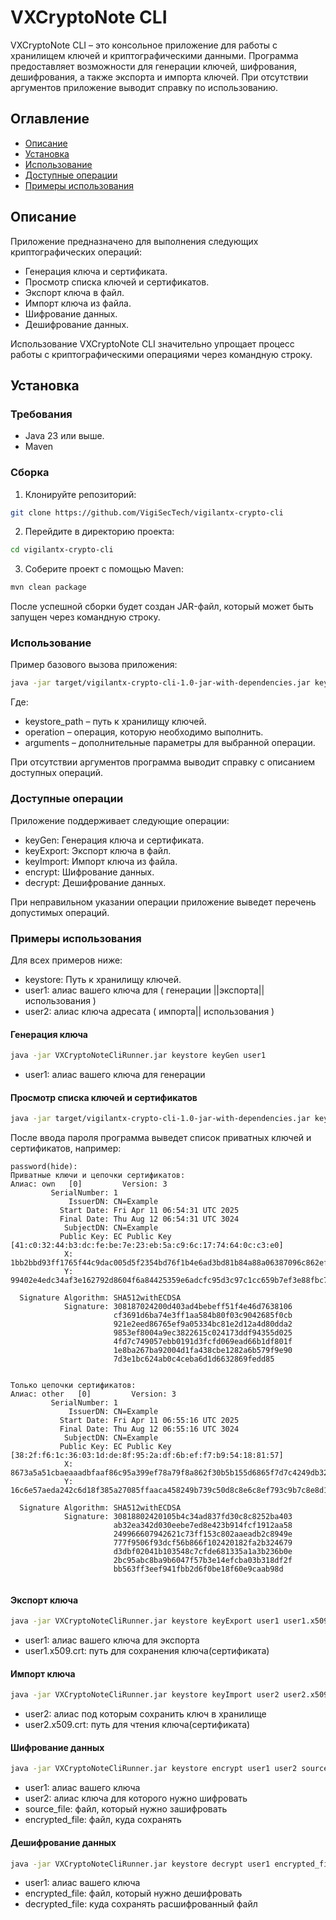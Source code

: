 # VXCryptoNote CLI

VXCryptoNote CLI – это консольное приложение для работы с хранилищем ключей и криптографическими данными. Программа предоставляет возможности для генерации ключей, шифрования, дешифрования, а также экспорта и импорта ключей. При отсутствии аргументов приложение выводит справку по использованию.

## Оглавление

- [Описание](#описание)
- [Установка](#установка)
- [Использование](#использование)
- [Доступные операции](#доступные-операции)
- [Примеры использования](#примеры-использования)

## Описание

Приложение предназначено для выполнения следующих криптографических операций:

- Генерация ключа и сертификата.
- Просмотр списка ключей и сертификатов.
- Экспорт ключа в файл.
- Импорт ключа из файла.
- Шифрование данных.
- Дешифрование данных.

Использование VXCryptoNote CLI значительно упрощает процесс работы с криптографическими операциями через командную строку.

## Установка

### Требования

- Java 23 или выше.
- Maven

### Сборка

1. Клонируйте репозиторий:
```bash
git clone https://github.com/VigiSecTech/vigilantx-crypto-cli
```
2. Перейдите в директорию проекта:
```bash
cd vigilantx-crypto-cli
```
3. Соберите проект с помощью Maven:
```bash
mvn clean package
```
После успешной сборки будет создан JAR-файл, который может быть запущен через командную строку.

### Использование
Пример базового вызова приложения:
```bash
java -jar target/vigilantx-crypto-cli-1.0-jar-with-dependencies.jar keystore_path operation arguments
```
Где:

- keystore_path – путь к хранилищу ключей.
- operation – операция, которую необходимо выполнить.
- arguments – дополнительные параметры для выбранной операции.

При отсутствии аргументов программа выводит справку с описанием доступных операций.


### Доступные операции
Приложение поддерживает следующие операции:

- keyGen: Генерация ключа и сертификата.
- keyExport: Экспорт ключа в файл.
- keyImport: Импорт ключа из файла.
- encrypt: Шифрование данных.
- decrypt: Дешифрование данных.

При неправильном указании операции приложение выведет перечень допустимых операций.


### Примеры использования

Для всех примеров ниже:

- keystore: Путь к хранилищу ключей.
- user1: алиас вашего ключа для ( генерации ||экспорта|| использования )
- user2: алиас ключа адресата ( импорта|| использования )

#### Генерация ключа
```bash
java -jar VXCryptoNoteCliRunner.jar keystore keyGen user1
```
- user1: алиас вашего ключа для генерации

#### Просмотр списка ключей и сертификатов
```bash
java -jar target/vigilantx-crypto-cli-1.0-jar-with-dependencies.jar keystore keyList
```
После ввода пароля программа выведет список приватных ключей и сертификатов, например:

```
password(hide):
Приватные ключи и цепочки сертификатов:
Алиас: own   [0]         Version: 3
         SerialNumber: 1
             IssuerDN: CN=Example
           Start Date: Fri Apr 11 06:54:31 UTC 2025
           Final Date: Thu Aug 12 06:54:31 UTC 3024
            SubjectDN: CN=Example
           Public Key: EC Public Key [41:c0:32:44:b3:dc:fe:be:7e:23:eb:5a:c9:6c:17:74:64:0c:c3:e0]
            X: 1bb2bbd93ff1765f44c9dac005d5f2354bd76f1b4e6ad3bd81b84a88a06387096c862ef9986ff7953eb395e82ff79295cb6c2f305c559a5b8a7ff95126a50ca462f
            Y: 99402e4edc34af3e162792d8604f6a84425359e6adcfc95d3c97c1cc659b7ef3e88fbc71d0eae869ee00d739d7f15dd80fffe24d7ba09c75cab33d3646bb9e80c7

  Signature Algorithm: SHA512withECDSA
            Signature: 308187024200d403ad4bebeff51f4e46d7638106
                       cf3691d6ba74e3ff1aa584b80f03c9042685f0cb
                       921e2eed86765ef9a05334bc81e2d12a4d80dda2
                       9853ef8004a9ec3822615c024173ddf94355d025
                       4fd7c749057ebb0191d3fcfd069ead66b1df801f
                       1e8ba267ba92004d1fa438cbe1282a6b579f9e90
                       7d3e1bc624ab0c4ceba6d1d6632869fedd85


Только цепочки сертификатов:
Алиас: other   [0]         Version: 3
         SerialNumber: 1
             IssuerDN: CN=Example
           Start Date: Fri Apr 11 06:55:16 UTC 2025
           Final Date: Thu Aug 12 06:55:16 UTC 3024
            SubjectDN: CN=Example
           Public Key: EC Public Key [38:2f:f6:1c:36:03:1d:de:8f:95:2a:df:6b:ef:f7:b9:54:18:81:57]
            X: 8673a5a51cbaeaaadbfaaf86c95a399ef78a79f8a862f30b5b155d6865f7d7c4249db325a57bb3fdcb7d2f438cee1677963f64124773b12da30b6280ec30626ce9
            Y: 16c6e57aeda242c6d18f385a27085ffaaca458249b739c50d8c8e6c8ef793c9b7c8e8d1f6834d96c7d122b4e045c79b4f16539db65010f622b98d7a42814819563e

  Signature Algorithm: SHA512withECDSA
            Signature: 30818802420105b4c34ad837fd30c8c8252ba403
                       ab32ea342d030eebe7ed8e423b914fcf1912aa58
                       249966607942621c73ff153c802aaeadb2c8949e
                       777f9506f93dcf56b866f102420182fa2b324679
                       d3dbf02041b103548c7cfde681335a1a3b236b0e
                       2bc95abc8ba9b6047f57b3e14efcba03b318df2f
                       bb563ff3eef941fbb2d6f0be18f60e9caab98d


```


#### Экспорт ключа
```bash
java -jar VXCryptoNoteCliRunner.jar keystore keyExport user1 user1.x509.crt
```
- user1: алиас вашего ключа для экспорта
- user1.x509.crt: путь для сохранения ключа(сертификата)
#### Импорт ключа
```bash
java -jar VXCryptoNoteCliRunner.jar keystore keyImport user2 user2.x509.crt
```
- user2: алиас под которым сохранить ключ в хранилище
- user2.x509.crt: путь для чтения ключа(сертификата)

#### Шифрование данных
```bash
java -jar VXCryptoNoteCliRunner.jar keystore encrypt user1 user2 source_file encrypted_file
```
- user1: алиас вашего ключа
- user2: алиас ключа для которого нужно шифровать
- source_file: файл, который нужно зашифровать
- encrypted_file: файл, куда сохранять

#### Дешифрование данных
```bash
java -jar VXCryptoNoteCliRunner.jar keystore decrypt user1 encrypted_file decrypted_file
```
- user1: алиас вашего ключа
- encrypted_file: файл, который нужно дешифровать
- decrypted_file: куда сохранять расшифрованный файл
